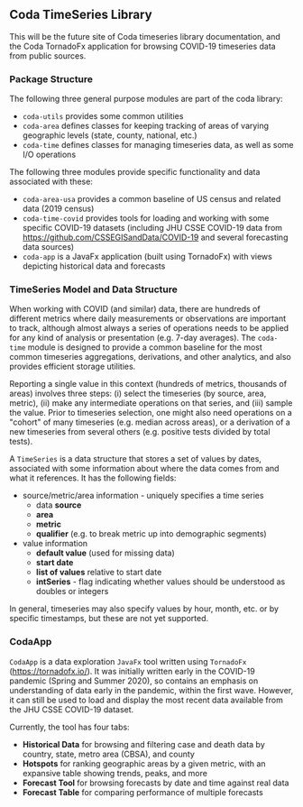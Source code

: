 ## Coda TimeSeries Library

This will be the future site of Coda timeseries library documentation, and the Coda TornadoFx application for browsing COVID-19 timeseries data from public sources.

### Package Structure

The following three general purpose modules are part of the coda library:

- `coda-utils` provides some common utilities
- `coda-area` defines classes for keeping tracking of areas of varying geographic levels (state, county, national, etc.)
- `coda-time` defines classes for managing timeseries data, as well as some I/O operations 

The following three modules provide specific functionality and data associated with these:

- `coda-area-usa` provides a common baseline of US census and related data (2019 census)
- `coda-time-covid` provides tools for loading and working with some specific COVID-19 datasets (including JHU CSSE COVID-19 data from https://github.com/CSSEGISandData/COVID-19 and several forecasting data sources)
- `coda-app` is a JavaFx application (built using TornadoFx) with views depicting historical data and forecasts

### TimeSeries Model and Data Structure
When working with COVID (and similar) data, there are hundreds of different metrics where daily measurements or observations are important to track, although almost always a series of operations needs to be applied for any kind of analysis or presentation (e.g. 7-day averages). The `coda-time` module is designed to provide a common baseline for the most common timeseries aggregations, derivations, and other analytics, and also provides efficient storage utilities.

Reporting a single value in this context (hundreds of metrics, thousands of areas) involves three steps: (i) select the timeseries (by source, area, metric), (ii) make any intermediate operations on that series, and (iii) sample the value. Prior to timeseries selection, one might also need operations on a "cohort" of many timeseries (e.g. median across areas), or a derivation of a new timeseries from several others (e.g. positive tests divided by total tests).

A ``TimeSeries`` is a data structure that stores a set of values by dates, associated with some information about where the data comes from and what it references. It has the following fields:

- source/metric/area information - uniquely specifies a time series
  - data **source**
  - **area**
  - **metric**
  - **qualifier** (e.g. to break metric up into demographic segments)
- value information
  - **default value** (used for missing data)
  - **start date**
  - **list of values** relative to start date
  - **intSeries** - flag indicating whether values should be understood as doubles or integers

In general, timeseries may also specify values by hour, month, etc. or by specific timestamps, but these are not yet supported.

### CodaApp
`CodaApp` is a data exploration `JavaFx` tool written using `TornadoFx` (https://tornadofx.io/). It was initially written early in the COVID-19 pandemic (Spring and Summer 2020), so contains an emphasis on understanding of data early in the pandemic, within the first wave. However, it can still be used to load and display the most recent data available from the JHU CSSE COVID-19 dataset.

Currently, the tool has four tabs:

- **Historical Data** for browsing and filtering case and death data by country, state, metro area (CBSA), and county
- **Hotspots** for ranking geographic areas by a given metric, with an expansive table showing trends, peaks, and more
- **Forecast Tool** for browsing forecasts by date and time against real data
- **Forecast Table** for comparing performance of multiple forecasts
